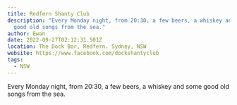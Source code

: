```yaml
---
title: Redfern Shanty Club
description: "Every Monday night, from 20:30, a few beers, a whiskey and some
  good old songs from the sea."
author: Ewan
date: 2022-09-27T02:12:31.501Z
location: The Dock Bar, Redfern. Sydney, NSW
website: https://www.facebook.com/dockshantyclub
tags:
  - NSW
---
```

Every Monday night, from 20:30, a few beers, a whiskey and some good old songs from the sea.